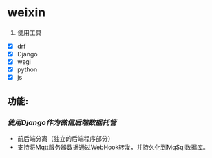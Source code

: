 
# weixin
1. 使用工具
- [x] drf
- [x] Django
- [x] wsgi
- [x] python
- [x] js
## 功能:
###  _使用Django作为微信后端数据托管_
+ 前后端分离（独立的后端程序部分）
+  支持将Mqtt服务器数据通过WebHook转发，并持久化到MqSql数据库。

